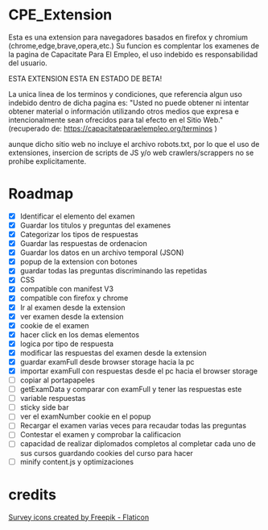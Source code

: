 # CPE_Extension
Esta es una extension para navegadores basados en firefox y chromium (chrome,edge,brave,opera,etc.) 
Su funcion es complentar los examenes de la pagina de Capacitate Para El Empleo, el uso indebido es responsabilidad del usuario.

ESTA EXTENSION ESTA EN ESTADO DE BETA!

La unica linea de los terminos y condiciones, que referencia algun uso indebido dentro de dicha pagina es:
"Usted no puede obtener ni intentar obtener material o información utilizando otros medios que expresa e intencionalmente sean ofrecidos para tal efecto en el Sitio Web." (recuperado de: https://capacitateparaelempleo.org/terminos )

aunque dicho sitio web no incluye el archivo robots.txt, por lo que el uso de extensiones, insercion de scripts de JS y/o web crawlers/scrappers no se prohibe explicitamente.

# Roadmap

- [x] Identificar el elemento del examen
- [x] Guardar los titulos y preguntas del examenes
- [x] Categorizar los tipos de respuestas
- [x] Guardar las respuestas de ordenacion
- [x] Guardar los datos en un archivo temporal (JSON)
- [x] popup de la extension con botones
- [x] guardar todas las preguntas discriminando las repetidas
- [x] CSS
- [x] compatible con manifest V3
- [x] compatible con firefox y chrome
- [x] Ir al examen desde la extension
- [x] ver examen desde la extension
- [x] cookie de el examen  
- [x] hacer click en los demas elementos
- [x] logica por tipo de respuesta
- [x] modificar las respuestas del examen desde la extension
- [x] guardar examFull desde browser storage hacia la pc
- [x] importar examFull con respuestas desde el pc hacia el browser storage
- [ ] copiar al portapapeles
- [ ] getExamData y comparar con examFull y tener las respuestas este 
- [ ] variable respuestas 
- [ ] sticky side bar
- [ ] ver el examNumber cookie en el popup
- [ ] Recargar el examen varias veces para recaudar todas las preguntas
- [ ] Contestar el examen y comprobar la calificacion
- [ ] capacidad de realizar diplomados completos al completar cada uno de sus cursos guardando cookies del curso para hacer
- [ ] minify content.js y optimizaciones

# credits

<a href="https://www.flaticon.com/free-icons/survey" title="survey icons">Survey icons created by Freepik - Flaticon</a>
